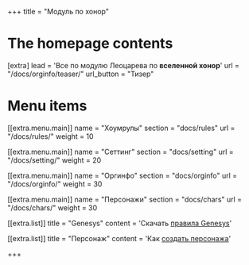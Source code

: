 +++
title = "Модуль по хонор"


# The homepage contents
[extra]
lead = 'Все по модулю Леоцарева по <b>вселенной хонор</b>'
url = "/docs/orginfo/teaser/"
url_button = "Тизер"

# Menu items
[[extra.menu.main]]
name = "Хоумрулы"
section = "docs/rules"
url = "/docs/rules/"
weight = 10

[[extra.menu.main]]
name = "Сеттинг"
section = "docs/setting"
url = "/docs/setting/"
weight = 20

[[extra.menu.main]]
name = "Оргинфо"
section = "docs/orginfo"
url = "/docs/orginfo/"
weight = 30

[[extra.menu.main]]
name = "Персонажи"
section = "docs/chars"
url = "/docs/chars/"
weight = 30

[[extra.list]]
title = "Genesys"
content = 'Скачать <a href="/files/genesys-rus.pdf">правила Genesys</a>'

[[extra.list]]
title = "Персонаж"
content = 'Как <a href="/docs/rules/create-character/">создать персонажа</a>'

+++
